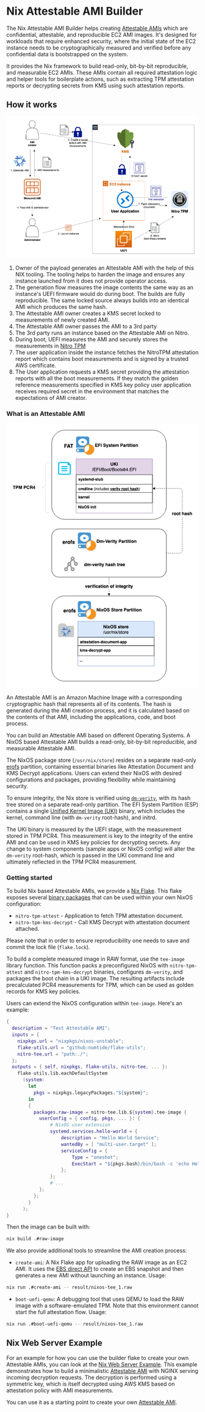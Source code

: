 # Nix Attestable AMI Builder

The Nix Attestable AMI Builder helps creating [Attestable AMIs](https://docs.aws.amazon.com/AWSEC2/latest/UserGuide/attestable-ami.html) which are confidential, attestable, and reproducible EC2 AMI images. It's designed for workloads that require enhanced security, where the initial state of the EC2 instance needs to be cryptographically measured and verified before any confidential data is bootstrapped on the system.

It provides the Nix framework to build read-only, bit-by-bit reproducible, and measurable EC2 AMIs. These AMIs contain all required attestation logic and helper tools for boilerplate actions, such as extracting TPM attestation reports or decrypting secrets from KMS using such attestation reports.

## How it works

![image](docs/overview.png)

1. Owner of the payload generates an Attestable AMI with the help of this NIX tooling. The tooling helps to harden the image and ensures any instance launched from it does not provide operator access.
2. The generation flow measures the image contents the same way as an instance's UEFI firmware would do during boot. The builds are fully reproducible. The same locked source always builds into an identical AMI which produces the same hash.
3. The Attestable AMI owner creates a KMS secret locked to measurements of newly created AMI.
4. The Attestable AMI owner passes the AMI to a 3rd party
5. The 3rd party runs an instance based on the Attestable AMI on Nitro.
6. During boot, UEFI measures the AMI and securely stores the measurements in [Nitro TPM](https://docs.aws.amazon.com/AWSEC2/latest/UserGuide/nitrotpm.html)
7. The user application inside the instance fetches the NitroTPM attestation report which contains boot measurements and is signed by a trusted AWS certificate.
8. The User application requests a KMS secret providing the attestation reports with all the boot measurements. If they match the golden reference measurements specified in KMS key policy user application receives required secret in the environment that matches the expectations of AMI creator.

### What is an Attestable AMI

![image](docs/uki.png)

An Attestable AMI is an Amazon Machine Image with a corresponding cryptographic hash that represents all of its contents. The hash is generated during the AMI creation process, and it is calculated based on the contents of that AMI, including the applications, code, and boot process.

You can build an Attestable AMI based on different Operating Systems. A NixOS based Attestable AMI builds a read-only, bit-by-bit reproducible, and measurable Attestable AMI.

The NixOS package store (`/usr/nix/store`) resides on a separate read-only [erofs](https://en.wikipedia.org/wiki/EROFS) partition, containing essential binaries like Attestation Document and KMS Decrypt applications. Users can extend their NixOS with desired configurations and packages, providing flexibility while maintaining security.

To ensure integrity, the Nix store is verified using [`dm-verity`](https://docs.kernel.org/admin-guide/device-mapper/verity.html), with its hash tree stored on a separate read-only partition. The EFI System Partition (ESP) contains a single [Unified Kernel Image (UKI)](https://github.com/uapi-group/specifications/blob/main/specs/unified_kernel_image.md) binary, which includes the kernel, command line (with `dm-verity` root-hash), and initrd.

The UKI binary is measured by the UEFI stage, with the measurement stored in TPM PCR4. This measurement is key to the integrity of the entire AMI and can be used in KMS key policies for decrypting secrets. Any change to system components (sample apps or NixOS config) will alter the `dm-verity` root-hash, which is passed in the UKI command line and ultimately reflected in the TPM PCR4 measurement.

### Getting started

To build Nix based Attestable AMIs, we provide a [Nix Flake](flake.nix). This flake exposes several [binary packages](tee/packages.nix) that can be used within your own NixOS configuration:

* `nitro-tpm-attest` - Application to fetch TPM attestation document.
* `nitro-tpm-kms-decrypt` - Call KMS Decrypt with attestation document attached.

Please note that in order to ensure reproducibility one needs to save and commit the lock file (`flake.lock`).

To build a complete measured image in RAW format, use the `tee-image` library function. This function packs a preconfigured NixOS with `nitro-tpm-attest` and `nitro-tpm-kms-decrypt` binaries, configures `dm-verity`, and packages the boot chain in a UKI image. The resulting artifacts include precalculated PCR4 measurements for TPM, which can be used as golden records for KMS key policies.

Users can extend the NixOS configuration within `tee-image`. Here's an example:
```nix
{
  description = "Test Attestable AMI";
  inputs = {
    nixpkgs.url = "nixpkgs/nixos-unstable";
    flake-utils.url = "github:numtide/flake-utils";
    nitro-tee.url = "path:./";
  };
  outputs = { self, nixpkgs, flake-utils, nitro-tee, ... }:
    flake-utils.lib.eachDefaultSystem
      (system:
        let
          pkgs = nixpkgs.legacyPackages."${system}";
        in
        {
          packages.raw-image = nitro-tee.lib.${system}.tee-image {
            userConfig = { config, pkgs, ... }: {
                # NixOS user extension
                systemd.services.hello-world = {
                    description = "Hello World Service";
                    wantedBy = [ "multi-user.target" ];
                    serviceConfig = {
                        Type = "oneshot";
                        ExecStart = "${pkgs.bash}/bin/bash -c 'echo Hello World'";
                    };
                };
                # ...
            };
          };
        }
      );
}
```
Then the image can be built with:
```bash
nix build .#raw-image
```

We also provide additional tools to streamline the AMI creation process:

* `create-ami`: A Nix Flake app for uploading the RAW image as an EC2 AMI. It uses the [EBS direct API](https://docs.aws.amazon.com/ebs/latest/userguide/ebs-accessing-snapshot.html) to create an EBS snapshot and then generates a new AMI without launching an instance. Usage:
```bash
nix run .#create-ami -- result/nixos-tee_1.raw
```
* `boot-uefi-qemu`: A debugging tool that uses QEMU to load the RAW image with a software-emulated TPM. Note that this environment cannot start the full attestation flow. Usage:
```bash
nix run .#boot-uefi-qemu -- result/nixos-tee_1.raw
```

## Nix Web Server Example

For an example for how you can use the builder flake to create your own Attestable AMIs, you can look at the [Nix Web Server Example](examples/nginx-kms/). This example demonstrates how to build a minimalistic [Attestable AMI](https://docs.aws.amazon.com/AWSEC2/latest/UserGuide/attestable-ami.html) with NGINX serving incoming decryption requests. The decryption is performed using a symmetric key, which is itself decrypted using AWS KMS based on attestation policy with AMI measurements.

You can use it as a starting point to create your own [Attestable AMI](https://docs.aws.amazon.com/AWSEC2/latest/UserGuide/attestable-ami.html).
